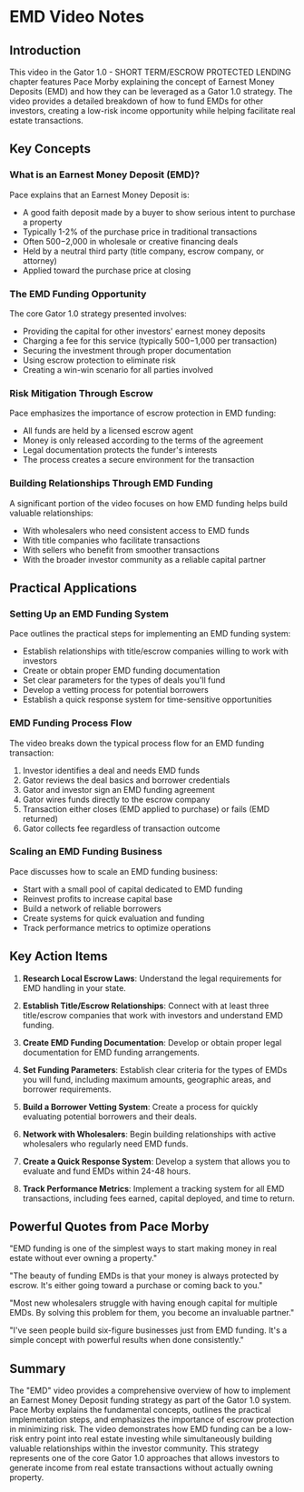 # EMD Video Notes

## Introduction

This video in the Gator 1.0 - SHORT TERM/ESCROW PROTECTED LENDING chapter features Pace Morby explaining the concept of Earnest Money Deposits (EMD) and how they can be leveraged as a Gator 1.0 strategy. The video provides a detailed breakdown of how to fund EMDs for other investors, creating a low-risk income opportunity while helping facilitate real estate transactions.

## Key Concepts

### What is an Earnest Money Deposit (EMD)?

Pace explains that an Earnest Money Deposit is:
- A good faith deposit made by a buyer to show serious intent to purchase a property
- Typically 1-2% of the purchase price in traditional transactions
- Often $500-$2,000 in wholesale or creative financing deals
- Held by a neutral third party (title company, escrow company, or attorney)
- Applied toward the purchase price at closing

### The EMD Funding Opportunity

The core Gator 1.0 strategy presented involves:
- Providing the capital for other investors' earnest money deposits
- Charging a fee for this service (typically $500-$1,000 per transaction)
- Securing the investment through proper documentation
- Using escrow protection to eliminate risk
- Creating a win-win scenario for all parties involved

### Risk Mitigation Through Escrow

Pace emphasizes the importance of escrow protection in EMD funding:
- All funds are held by a licensed escrow agent
- Money is only released according to the terms of the agreement
- Legal documentation protects the funder's interests
- The process creates a secure environment for the transaction

### Building Relationships Through EMD Funding

A significant portion of the video focuses on how EMD funding helps build valuable relationships:
- With wholesalers who need consistent access to EMD funds
- With title companies who facilitate transactions
- With sellers who benefit from smoother transactions
- With the broader investor community as a reliable capital partner

## Practical Applications

### Setting Up an EMD Funding System

Pace outlines the practical steps for implementing an EMD funding system:
- Establish relationships with title/escrow companies willing to work with investors
- Create or obtain proper EMD funding documentation
- Set clear parameters for the types of deals you'll fund
- Develop a vetting process for potential borrowers
- Establish a quick response system for time-sensitive opportunities

### EMD Funding Process Flow

The video breaks down the typical process flow for an EMD funding transaction:
1. Investor identifies a deal and needs EMD funds
2. Gator reviews the deal basics and borrower credentials
3. Gator and investor sign an EMD funding agreement
4. Gator wires funds directly to the escrow company
5. Transaction either closes (EMD applied to purchase) or fails (EMD returned)
6. Gator collects fee regardless of transaction outcome

### Scaling an EMD Funding Business

Pace discusses how to scale an EMD funding business:
- Start with a small pool of capital dedicated to EMD funding
- Reinvest profits to increase capital base
- Build a network of reliable borrowers
- Create systems for quick evaluation and funding
- Track performance metrics to optimize operations

## Key Action Items

1. **Research Local Escrow Laws**: Understand the legal requirements for EMD handling in your state.

2. **Establish Title/Escrow Relationships**: Connect with at least three title/escrow companies that work with investors and understand EMD funding.

3. **Create EMD Funding Documentation**: Develop or obtain proper legal documentation for EMD funding arrangements.

4. **Set Funding Parameters**: Establish clear criteria for the types of EMDs you will fund, including maximum amounts, geographic areas, and borrower requirements.

5. **Build a Borrower Vetting System**: Create a process for quickly evaluating potential borrowers and their deals.

6. **Network with Wholesalers**: Begin building relationships with active wholesalers who regularly need EMD funds.

7. **Create a Quick Response System**: Develop a system that allows you to evaluate and fund EMDs within 24-48 hours.

8. **Track Performance Metrics**: Implement a tracking system for all EMD transactions, including fees earned, capital deployed, and time to return.

## Powerful Quotes from Pace Morby

"EMD funding is one of the simplest ways to start making money in real estate without ever owning a property."

"The beauty of funding EMDs is that your money is always protected by escrow. It's either going toward a purchase or coming back to you."

"Most new wholesalers struggle with having enough capital for multiple EMDs. By solving this problem for them, you become an invaluable partner."

"I've seen people build six-figure businesses just from EMD funding. It's a simple concept with powerful results when done consistently."

## Summary

The "EMD" video provides a comprehensive overview of how to implement an Earnest Money Deposit funding strategy as part of the Gator 1.0 system. Pace Morby explains the fundamental concepts, outlines the practical implementation steps, and emphasizes the importance of escrow protection in minimizing risk. The video demonstrates how EMD funding can be a low-risk entry point into real estate investing while simultaneously building valuable relationships within the investor community. This strategy represents one of the core Gator 1.0 approaches that allows investors to generate income from real estate transactions without actually owning property.
